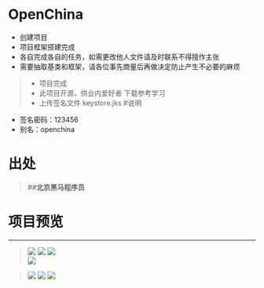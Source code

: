 # OpenChina
* 创建项目
* 项目框架搭建完成
* 各自完成各自的任务，如需更改他人文件请及时联系不得擅作主张
* 需要抽取基类和框架，请各位事先商量后再做决定防止产生不必要的麻烦
> * 项目完成
> * 此项目开源，供业内爱好者 下载参考学习
> * 上传签名文件 keystore.jks
#说明
*   签名密码：123456
*   别名：openchina

# 出处
> ##**北京黑马程序员**

# **项目预览**
-----------

> ![](https://github.com/hejun1270/OpenChina/blob/master/preview/gaollg0.gif)
> ![](https://github.com/hejun1270/OpenChina/blob/master/preview/1.png)	
![](https://github.com/hejun1270/OpenChina/blob/master/preview/2.png)	
![](https://github.com/hejun1270/OpenChina/blob/master/preview/3.png)

> ![](https://github.com/hejun1270/OpenChina/blob/master/preview/4.png) 
![](https://github.com/hejun1270/OpenChina/blob/master/preview/5.png) 
![](https://github.com/hejun1270/OpenChina/blob/master/preview/6.png)

